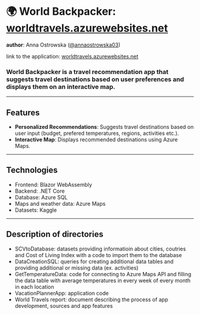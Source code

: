 # 🌍 World Backpacker: [worldtravels.azurewebsites.net](https://worldtravels.azurewebsites.net/)
**author**: Anna Ostrowska ([@annaostrowska03](https://github.com/annaostrowska03))

link to the application: [worldtravels.azurewebsites.net](https://worldtravels.azurewebsites.net/)

### **World Backpacker** is a travel recommendation app that suggests travel destinations based on user preferences and displays them on an interactive map.

---

## Features

- **Personalized Recommendations**: Suggests travel destinations based on user input (budget, prefered temperatures, regions, activities etc.).
- **Interactive Map**: Displays recommended destinations using Azure Maps.

---

## Technologies
- Frontend: Blazor WebAssembly
- Backend: .NET Core
- Database: Azure SQL
- Maps and weather data: Azure Maps
- Datasets: Kaggle

---

## Description of directories
- SCVtoDatabase: datasets providing informatioin about cities, coutries and Cost of Living Index with a code to import them to the database
- DataCreationSQL: queries for creating additional data tables and providing additional or missing data (ex. activities)
- GetTemperatureData: code for connecting to Azure Maps API and filling the data table with average temperatures in every week of every month in each location
- VacationPlannerApp: application code
- World Travels report: document describing the process of app development, sources and app features

